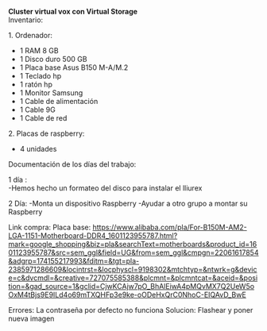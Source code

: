 **Cluster virtual vox con Virtual Storage**   
Inventario:

1\. Ordenador:

- 1  RAM 8 GB  
- 1 Disco duro 500 GB  
- 1 Placa base Asus B150 M-A/M.2  
- 1 Teclado hp  
- 1 ratón hp  
- 1 Monitor Samsung   
- 1 Cable de alimentación   
- 1 Cable 9G  
- 1 Cable de red 

2\. Placas de raspberry:

- 4 unidades

Documentación de los días del trabajo:

1 día :   
\-Hemos hecho un formateo del disco para instalar el lliurex   

2 Día:
-Monta un dispositivo Raspberry
-Ayudar a otro grupo a montar su Raspberry


Link compra:
Placa base: https://www.alibaba.com/pla/For-B150M-AM2-LGA-1151-Motherboard-DDR4_1601123955787.html?mark=google_shopping&biz=pla&searchText=motherboards&product_id=1601123955787&src=sem_ggl&field=UG&from=sem_ggl&cmpgn=22061617854&adgrp=174155217993&fditm=&tgt=pla-2385971286609&locintrst=&locphyscl=9198302&mtchtyp=&ntwrk=g&device=c&dvcmdl=&creative=727075585388&plcmnt=&plcmntcat=&aceid=&position=&gad_source=1&gclid=CjwKCAjw7pO_BhAlEiwA4pMQvMX7Q2UeW5oOxM4tBjs9E9ILd4o69mTXQHFp3e9ke-oODeHxQrC0NhoC-EIQAvD_BwE

Errores: La contraseña por defecto no funciona
Solucion: Flashear y poner nueva imagen
